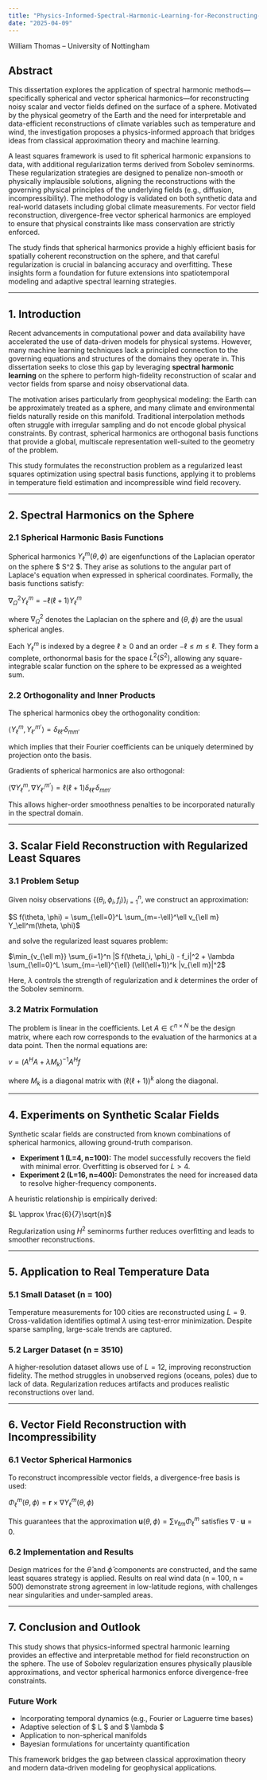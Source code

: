 ```yaml
---
title: "Physics-Informed-Spectral-Harmonic-Learning-for-Reconstructing-Fields-on-a-Sphere"
date: "2025-04-09"
---
```

William Thomas – University of Nottingham

## Abstract

This dissertation explores the application of spectral harmonic methods—specifically spherical and vector spherical harmonics—for reconstructing noisy scalar and vector fields defined on the surface of a sphere. Motivated by the physical geometry of the Earth and the need for interpretable and data-efficient reconstructions of climate variables such as temperature and wind, the investigation proposes a physics-informed approach that bridges ideas from classical approximation theory and machine learning.

A least squares framework is used to fit spherical harmonic expansions to data, with additional regularization terms derived from Sobolev seminorms. These regularization strategies are designed to penalize non-smooth or physically implausible solutions, aligning the reconstructions with the governing physical principles of the underlying fields (e.g., diffusion, incompressibility). The methodology is validated on both synthetic data and real-world datasets including global climate measurements. For vector field reconstruction, divergence-free vector spherical harmonics are employed to ensure that physical constraints like mass conservation are strictly enforced.

The study finds that spherical harmonics provide a highly efficient basis for spatially coherent reconstruction on the sphere, and that careful regularization is crucial in balancing accuracy and overfitting. These insights form a foundation for future extensions into spatiotemporal modeling and adaptive spectral learning strategies.

---

## 1. Introduction

Recent advancements in computational power and data availability have accelerated the use of data-driven models for physical systems. However, many machine learning techniques lack a principled connection to the governing equations and structures of the domains they operate in. This dissertation seeks to close this gap by leveraging **spectral harmonic learning** on the sphere to perform high-fidelity reconstruction of scalar and vector fields from sparse and noisy observational data.

The motivation arises particularly from geophysical modeling: the Earth can be approximately treated as a sphere, and many climate and environmental fields naturally reside on this manifold. Traditional interpolation methods often struggle with irregular sampling and do not encode global physical constraints. By contrast, spherical harmonics are orthogonal basis functions that provide a global, multiscale representation well-suited to the geometry of the problem.

This study formulates the reconstruction problem as a regularized least squares optimization using spectral basis functions, applying it to problems in temperature field estimation and incompressible wind field recovery.

---

## 2. Spectral Harmonics on the Sphere

### 2.1 Spherical Harmonic Basis Functions

Spherical harmonics $Y_\ell^m(\theta, \phi)$ are eigenfunctions of the Laplacian operator on the sphere $ S^2 $. They arise as solutions to the angular part of Laplace's equation when expressed in spherical coordinates. Formally, the basis functions satisfy:

$\nabla^2_{\Omega} Y_\ell^m = -\ell(\ell+1) Y_\ell^m$

where $\nabla^2_{\Omega}$ denotes the Laplacian on the sphere and $(\theta, \phi)$ are the usual spherical angles.

Each $Y_\ell^m$ is indexed by a degree $\ell \geq 0$ and an order $-\ell \leq m \leq \ell$. They form a complete, orthonormal basis for the space $L^2(S^2)$, allowing any square-integrable scalar function on the sphere to be expressed as a weighted sum.

### 2.2 Orthogonality and Inner Products

The spherical harmonics obey the orthogonality condition:

$\langle Y_\ell^m, Y_{\ell'}^{m'} \rangle = \delta_{\ell \ell'} \delta_{m m'}$

which implies that their Fourier coefficients can be uniquely determined by projection onto the basis.

Gradients of spherical harmonics are also orthogonal:

$\langle \nabla Y_\ell^m, \nabla Y_{\ell'}^{m'} \rangle = \ell(\ell+1) \delta_{\ell \ell'} \delta_{m m'}$

This allows higher-order smoothness penalties to be incorporated naturally in the spectral domain.

---

## 3. Scalar Field Reconstruction with Regularized Least Squares

### 3.1 Problem Setup

Given noisy observations $\{(\theta_i, \phi_i, f_i)\}_{i=1}^n$, we construct an approximation:

$S f(\theta, \phi) = \sum_{\ell=0}^L \sum_{m=-\ell}^\ell v_{\ell m} Y_\ell^m(\theta, \phi)$

and solve the regularized least squares problem:

$\min_{v_{\ell m}} \sum_{i=1}^n |S f(\theta_i, \phi_i) - f_i|^2 + \lambda \sum_{\ell=0}^L \sum_{m=-\ell}^{\ell} (\ell(\ell+1))^k |v_{\ell m}|^2$

Here, $\lambda$ controls the strength of regularization and $k$ determines the order of the Sobolev seminorm.

### 3.2 Matrix Formulation

The problem is linear in the coefficients. Let $A \in \mathbb{C}^{n \times N}$ be the design matrix, where each row corresponds to the evaluation of the harmonics at a data point. Then the normal equations are:

$v = (A^H A + \lambda M_k)^{-1} A^H f$

where $M_k$ is a diagonal matrix with $(\ell(\ell+1))^k$ along the diagonal.

---

## 4. Experiments on Synthetic Scalar Fields

Synthetic scalar fields are constructed from known combinations of spherical harmonics, allowing ground-truth comparison.

- **Experiment 1 (L=4, n=100):** The model successfully recovers the field with minimal error. Overfitting is observed for $L > 4$.
- **Experiment 2 (L=16, n=400):** Demonstrates the need for increased data to resolve higher-frequency components.

A heuristic relationship is empirically derived:

$L \approx \frac{6}{7}\sqrt{n}$

Regularization using $H^2$ seminorms further reduces overfitting and leads to smoother reconstructions.

---

## 5. Application to Real Temperature Data

### 5.1 Small Dataset (n = 100)

Temperature measurements for 100 cities are reconstructed using $L = 9$. Cross-validation identifies optimal $\lambda$ using test-error minimization. Despite sparse sampling, large-scale trends are captured.

### 5.2 Larger Dataset (n = 3510)

A higher-resolution dataset allows use of $L = 12$, improving reconstruction fidelity. The method struggles in unobserved regions (oceans, poles) due to lack of data. Regularization reduces artifacts and produces realistic reconstructions over land.

---

## 6. Vector Field Reconstruction with Incompressibility

### 6.1 Vector Spherical Harmonics

To reconstruct incompressible vector fields, a divergence-free basis is used:

$\Phi_\ell^m(\theta, \phi) = \mathbf{r} \times \nabla Y_\ell^m(\theta, \phi)$

This guarantees that the approximation $\mathbf{u}(\theta, \phi) = \sum v_{\ell m} \Phi_\ell^m$ satisfies $\nabla \cdot \mathbf{u} = 0$.

### 6.2 Implementation and Results

Design matrices for the $\hat{\theta}$ and $\hat{\phi}$ components are constructed, and the same least squares strategy is applied. Results on real wind data (n = 100, n = 500) demonstrate strong agreement in low-latitude regions, with challenges near singularities and under-sampled areas.

---

## 7. Conclusion and Outlook

This study shows that physics-informed spectral harmonic learning provides an effective and interpretable method for field reconstruction on the sphere. The use of Sobolev regularization ensures physically plausible approximations, and vector spherical harmonics enforce divergence-free constraints.

### Future Work

- Incorporating temporal dynamics (e.g., Fourier or Laguerre time bases)
- Adaptive selection of $ L $ and $ \lambda $
- Application to non-spherical manifolds
- Bayesian formulations for uncertainty quantification

This framework bridges the gap between classical approximation theory and modern data-driven modeling for geophysical applications.

